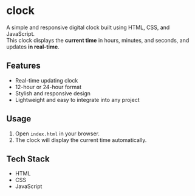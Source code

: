 # clock
A simple and responsive digital clock built using HTML, CSS, and JavaScript.  
This clock displays the **current time** in hours, minutes, and seconds, and updates **in real-time**.  

## Features
- Real-time updating clock
- 12-hour or 24-hour format
- Stylish and responsive design
- Lightweight and easy to integrate into any project

## Usage
1. Open `index.html` in your browser.
2. The clock will display the current time automatically.

## Tech Stack
- HTML
- CSS
- JavaScript
